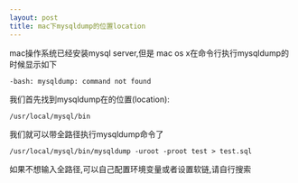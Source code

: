 ```yaml
---
layout: post
title: mac下mysqldump的位置location
---
```


mac操作系统已经安装mysql server,但是
mac os x在命令行执行mysqldump的时候显示如下

	-bash: mysqldump: command not found
	
我们首先找到mysqldump在的位置(location):

	/usr/local/mysql/bin
	
我们就可以带全路径执行mysqldump命令了

	/usr/local/mysql/bin/mysqldump -uroot -proot test > test.sql
	
如果不想输入全路径,可以自己配置环境变量或者设置软链,请自行搜索
	
